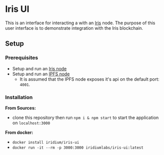 # Iris UI

This is an interface for interacting a with an [Iris](https://iridium-labs.github.io) node. The purpose of this user interface is to demonstrate integration with the Iris blockchain.

## Setup

### Prerequisites

- Setup and run an [Iris node](https://github.com/iridium-labs/substrate/tree/iris)
- Setup and run an [IPFS node](https://docs.ipfs.io/install/)
  - It is assumed that the IPFS node exposes it's api on the default port: `4001`.

### Installation

**From Sources:**

- clone this repository then run `npm i & npm start` to start the application on `localhost:3000`

**From docker:**

- `docker install iridium/iris-ui`
- `docker run -it --rm -p 3000:3000 iridiumlabs/iris-ui:latest`
